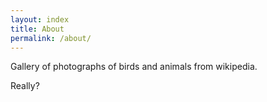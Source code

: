 ```yaml
---
layout: index
title: About
permalink: /about/
---
```


Gallery of photographs of birds and animals from wikipedia.

Really?

